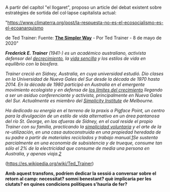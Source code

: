 A partir del capítol "el llogaret", proposo un article del debat existent sobre estratègies de sortida del col·lapse capitalista actual:

"<https://www.climaterra.org/post/la-respuesta-no-es-el-ecosocialismo-es-el-ecoanarquismo>

de Ted Trainer: Fuente: [__The Simpler Way__](https://www.thesimplerway.info/Ecosocialism.html) - Por Ted Trainer - 8 de mayo de 2020"

***Frederick E. Trainer*** *(1941-) es un académico australiano, activista defensor del* [*decrecimiento*](https://es.wikipedia.org/wiki/Decrecimiento "Decrecimiento")*, la* [*vida sencilla*](https://es.wikipedia.org/wiki/Vida_sencilla "Vida sencilla") *y los estilos de vida en equilibrio con la biosfera.*

*Trainer creció en Sídney, Australia, en cuya universidad estudió. Dio clases en la Universidad de Nueva Gales del Sur desde la década de 1970 hasta 2014. En la década de 1980 participó en Australia en el emergente movimiento ecologista y en defensa de* [*los límites del crecimiento*](https://es.wikipedia.org/wiki/Los_l%C3%ADmites_del_crecimiento "Los límites del crecimiento") *llegando a ser un asiduo conferenciante y activista, principalmente en Nueva Gales del Sur. Actualmente es miembro del* [*Simplicity Institute*](http://simplicityinstitute.org/) *de Melbourne.*

*Ha dedicado su energía en el terreno de la praxis a Pigface Point, un centro para la divulgación de un estilo de vida alternativo en un área pantanosa del río St. George, en las afueras de Sídney, en el cual reside el propio Trainer con su familia, practicando la* [*simplicidad voluntaria*](https://es.wikipedia.org/wiki/Simplicidad_voluntaria "Simplicidad voluntaria") *y el arte de la re-utilización, en una casa autoconstruida en una propiedad heredada de su padre a partir de materiales reciclados y trabajo manual.*[*1*](https://es.wikipedia.org/wiki/Ted_Trainer#cite_note-1)*​ Se sustenta parcialmente en una economía de subsistencia y de trueque, consume tan sólo el 2% de la electricidad que consume de media una persona en Australia, y apenas viaja.*[*2*](https://es.wikipedia.org/wiki/Ted_Trainer#cite_note-2)

(<https://es.wikipedia.org/wiki/Ted_Trainer>)

**Amb aquest transfons, podríem dedicar la sessió a conversar sobre el retorn al camp: necessitat? somni benestant? què implicaria per les ciutats? en quines condicions polítiques s'hauria de fer?**